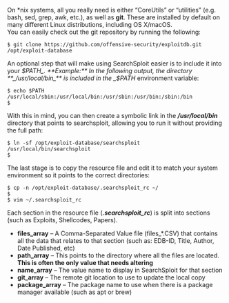 On *nix systems, all you really need is either “CoreUtils” or “utilities” (e.g. bash, sed, grep, awk, etc.), as well as **git**. These are installed by default on many different Linux distributions, including OS X/macOS.  
You can easily check out the git repository by running the following:

```text
$ git clone https://github.com/offensive-security/exploitdb.git /opt/exploit-database
```

An optional step that will make using SearchSploit easier is to include it into your _$PATH_.  
**Example:** In the following output, the directory **_/usr/local/bin_** is included in the _$PATH_ environment variable:

```text
$ echo $PATH
/usr/local/sbin:/usr/local/bin:/usr/sbin:/usr/bin:/sbin:/bin
$
```

With this in mind, you can then create a symbolic link in the **_/usr/local/bin_** directory that points to searchsploit, allowing you to run it without providing the full path:

```text
$ ln -sf /opt/exploit-database/searchsploit /usr/local/bin/searchsploit
$
```

The last stage is to copy the resource file and edit it to match your system environment so it points to the correct directories:

```text
$ cp -n /opt/exploit-database/.searchsploit_rc ~/
$
$ vim ~/.searchsploit_rc
```

Each section in the resource file (**_.searchsploit_rc_**) is split into sections (such as Exploits, Shellcodes, Papers).

-   **files_array** – A Comma-Separated Value file (files_*.CSV) that contains all the data that relates to that section (such as: EDB-ID, Title, Author, Date Published, etc)
- **path_array** – This points to the directory where all the files are located. **This is often the only value that needs altering**
-   **name_array** – The value name to display in SearchSploit for that section
-   **git_array** – The remote git location to use to update the local copy
-   **package_array** – The package name to use when there is a package manager available (such as apt or brew)